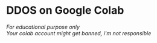 # DDOS on Google Colab
*For educational purpose only* <br>
*Your colab account might get banned, i'm not responsible*
